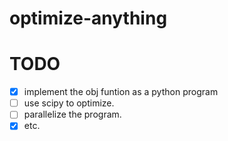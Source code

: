 # optimize-anything

# TODO
- [x] implement the obj funtion as a python program
- [ ] use scipy to optimize.
- [ ] parallelize the program.
- [x] etc.
